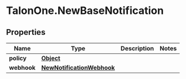 # TalonOne.NewBaseNotification

## Properties

Name | Type | Description | Notes
------------ | ------------- | ------------- | -------------
**policy** | [**Object**](.md) |  | 
**webhook** | [**NewNotificationWebhook**](NewNotificationWebhook.md) |  | 



